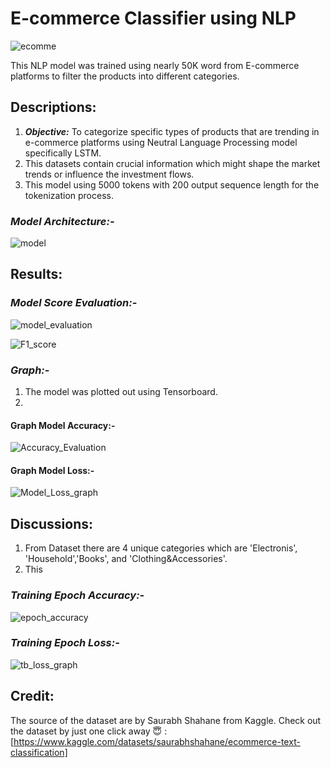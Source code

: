 # **E-commerce Classifier using NLP**
 ![ecomme](https://github.com/user-attachments/assets/3bbc02a6-8234-4016-893a-508141a0e218)  

This NLP model was trained using nearly 50K word from E-commerce platforms to filter the products into different categories.

## **Descriptions:**
1. **_Objective:_** To categorize specific types of products that are trending in e-commerce platforms using Neutral Language Processing model specifically LSTM.
2. This datasets contain crucial information which might shape the market trends or influence the investment flows.
3. This model using 5000 tokens with 200 output sequence length for the tokenization process.

### *Model Architecture:-*
![model](https://github.com/user-attachments/assets/6f719bc7-15f3-46fe-a0f4-a0fd1eca6ecc)
####

## **Results:**

### *Model Score Evaluation:-*
![model_evaluation](https://github.com/user-attachments/assets/aee17bd2-401f-406b-bd88-8ed4c3d97641)

![F1_score](https://github.com/user-attachments/assets/efaa0c96-4f70-4911-b81d-7d0a930adad3)


### *Graph:-*
1. The model was plotted out using Tensorboard.
2. 
#### Graph Model Accuracy:-
![Accuracy_Evaluation](https://github.com/user-attachments/assets/42d4d2c9-e35e-4f16-abae-48e0c8731b18)
#### Graph Model Loss:-
![Model_Loss_graph](https://github.com/user-attachments/assets/52c37ae5-0726-43f7-a48f-ad5dac855e06)

## **Discussions:**
1. From Dataset there are 4 unique categories which are 'Electronis', 'Household','Books', and 'Clothing&Accessories'.
2. This 
### *Training Epoch Accuracy:-*
![epoch_accuracy](https://github.com/user-attachments/assets/3e6355d7-d89e-4e66-9607-af94cc645523)

### *Training Epoch Loss:-*
![tb_loss_graph](https://github.com/user-attachments/assets/94e176e5-5d92-43e9-92ae-e5818a9e2e86)

## **Credit:**
The source of the dataset are by Saurabh Shahane from Kaggle.
Check out the dataset by just one click away 😇 :  
[https://www.kaggle.com/datasets/saurabhshahane/ecommerce-text-classification]
